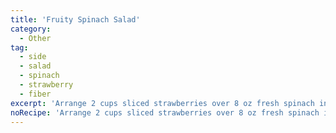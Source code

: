 ```yaml
---
title: 'Fruity Spinach Salad'
category:
  - Other
tag:
  - side
  - salad
  - spinach
  - strawberry
  - fiber
excerpt: 'Arrange 2 cups sliced strawberries over 8 oz fresh spinach in a serving bowl. Make dressing (1 tbsp sesame seeds, ½ tbsp poppy or chia seeds, 1 green onion chopped, 2 tbsp oil, 2 tbsp balsamic vinegar. Put in a blender until smooth.) and pour over salad, & toss.'
noRecipe: 'Arrange 2 cups sliced strawberries over 8 oz fresh spinach in a serving bowl. Make dressing (1 tbsp sesame seeds, ½ tbsp poppy or chia seeds, 1 green onion chopped, 2 tbsp oil, 2 tbsp balsamic vinegar. Put in a blender until smooth.) and pour over salad, & toss.'
---
```

